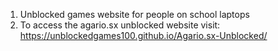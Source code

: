 1. Unblocked games website for people on school laptops
2. To access the agario.sx unblocked website visit: https://unblockedgames100.github.io/Agario.sx-Unblocked/
